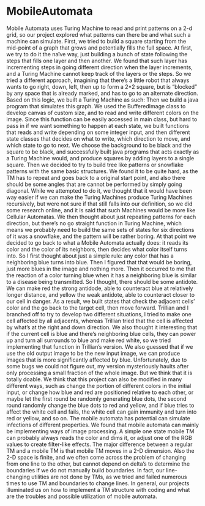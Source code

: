 # MobileAutomata
Mobile Automata uses Turing Machine to read and print patterns on a 2-d grid, so our project explored what patterns can there be and what such a machine can simulate. 
	First, we tried to build a square starting from the mid-point of a graph that grows and potentially fills the full space. At first, we try to do it the naïve way, just building a bunch of state following the steps that fills one layer and then another. We found that such layer has incrementing steps in going different direction when the layer increments, and a Turing Machine cannot keep track of the layers or the steps. So we tried a different approach, imagining that there’s a little robot that always wants to go right, down, left, then up to form a 2*2 square, but is “blocked” by any space that is already marked, and has to go to an alternate direction. Based on this logic, we built a Turing Machine as such: 
 	Then we build a java program that simulates this graph. We used the BufferedImage class to develop canvas of custom size, and to read and write different colors on the image. Since this function can be easily accessed in main class, but hard to pass in if we want something to happen at each state, we built functions that reads and write depending on some integer input, and then different state classes that decides on what to write, which direction to move, and which state to go to next. We choose the background to be black and the square to be black, and successfully built java programs that acts exactly as a Turing Machine would, and produce squares by adding layers to a single square.
	Then we decided to try to build tree like patterns or snowflake patterns with the same basic structures. We found it to be quite hard, as the TM has to repeat and goes back to a original start point, and also there should be some angles that are cannot be performed by simply going diagonal. While we attempted to do it, we thought that it would have been way easier if we can make the Turing Machines produce Turing Machines recursively, but were not sure if that still falls into our definition, so we did some research online, and it is said that such Machines would be more like Cellular Automatas. We then thought about just repeating patterns for each direction, but there’s no go straight function in Turing Machine, which means we probably need to build the same sets of states for six directions of it was a snowflake, and the pattern will be rather boring.
	At that point we decided to go back to what a Mobile Automata actually does: it reads its color and the color of its neighbors, then decides what color itself turns into. So I first thought about just a simple rule: any color that has a neighboring blue turns into blue. Then I figured that that would be boring, just more blues in the image and nothing more. Then it occurred to me that the reaction of a color turning blue when it has a neighboring blue is similar to a disease being transmitted. So I thought, there should be some antidote. We can make red the strong antidode, able to counteract blue at relatively longer distance, and yellow the weak antidote, able to counteract closer to our cell in danger. As a result, we built states that check the adjacent cells’ color and the go back to the target cell, then move forward. Trillian and I branched off to try to develop two different situations, I tried to make one cell affected by all adjacents, whereas Trillian tried that the cell is affected by what’s at the right and down direction. We also thought it interesting that if the current cell is blue and there’s neighboring blue cells, they can power up and turn all surrounds to blue and make red white, so we tried implementing that function in Trillian’s version. We also guessed that if we use the old output image to be the new input image, we can produce images that is more significantly affected by blue. Unfortunately, due to some bugs we could not figure out, my version mysteriously haults after only processing a small fraction of the whole image. But we think that it is totally doable. We think that this project can also be modified in many different ways, such as change the portion of different colors in the initial input, or change how blue and red are positioned relative to each other, or maybe let the first round be randomly generating blue dots, the second round randomly change the blue dots to red and yellow, and if blue tries to affect the white cell and fails, the white cell can gain immunity and turn into red or yellow, and so on. The mobile automata has potential can simulate infections of different properties.
	We found that mobile automata can mainly be implementing ways of image processing. A simple one state mobile TM can probably always reads the color and dims it, or adjust one of the RGB values to create filter-like effects. The major difference between a regular TM and a mobile TM is that mobile TM moves in a 2-D dimension. Also the 2-D space is finite, and we often come across the problem of changing from one line to the other, but cannot depend on delta’s to determine the boundaries if we do not manually build boundaries. In fact, our line-changing utilities are not done by TMs, as we tried and failed numerous times to use TM and boundaries to change lines. In general, our projects illuminated us on how to implement a TM structure with coding and what are the troubles and possible utilization of mobile automata. 
